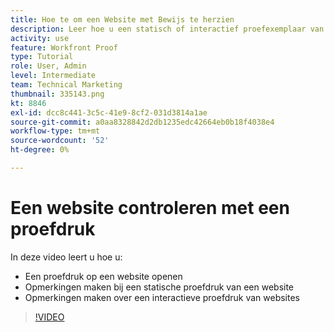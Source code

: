 ```yaml
---
title: Hoe te om een Website met Bewijs te herzien
description: Leer hoe u een statisch of interactief proefexemplaar van een website opent in [!DNL  Workfront] en opmerkingen maken.
activity: use
feature: Workfront Proof
type: Tutorial
role: User, Admin
level: Intermediate
team: Technical Marketing
thumbnail: 335143.png
kt: 8846
exl-id: dcc8c441-3c5c-41e9-8cf2-031d3814a1ae
source-git-commit: a0aa8328842d2db1235edc42664eb0b18f4038e4
workflow-type: tm+mt
source-wordcount: '52'
ht-degree: 0%

---
```


# Een website controleren met een proefdruk

In deze video leert u hoe u:

* Een proefdruk op een website openen
* Opmerkingen maken bij een statische proefdruk van een website
* Opmerkingen maken over een interactieve proefdruk van websites

>[!VIDEO](https://video.tv.adobe.com/v/335143/?quality=12)

<!--
## Learn more
* Review an interactive proof
* Review a static proof
-->
